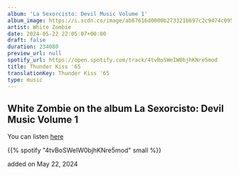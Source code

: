 ```yaml
---
album: 'La Sexorcisto: Devil Music Volume 1'
album_image: https://i.scdn.co/image/ab67616d0000b273321b697c2c9474c0951ac58f
artist: White Zombie
date: 2024-05-22 22:05:07+00:00
draft: false
duration: 234080
preview_url: null
spotify_url: https://open.spotify.com/track/4tvBoSWeIW0bjhKNre5mod
title: Thunder Kiss '65
translationKey: Thunder Kiss '65
type: music
---
```


## White Zombie on the album La Sexorcisto: Devil Music Volume 1

You can listen [here](https://open.spotify.com/track/4tvBoSWeIW0bjhKNre5mod)

{{% spotify "4tvBoSWeIW0bjhKNre5mod" small %}}

added on May 22, 2024